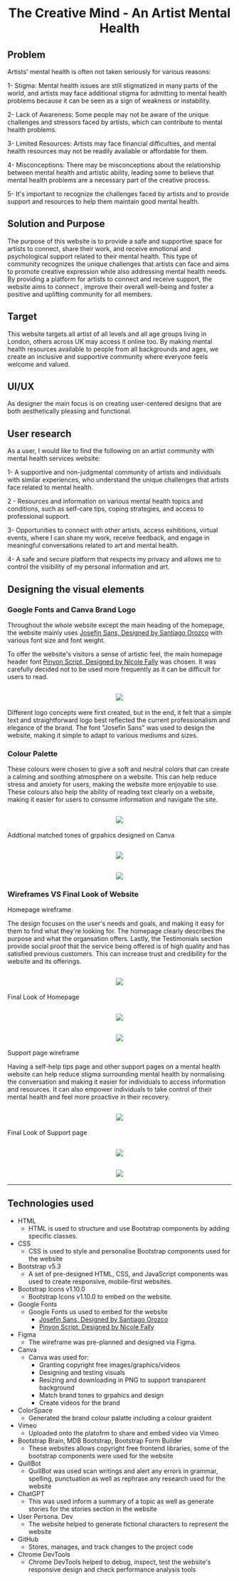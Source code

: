 <h1 align="center">The Creative Mind - An Artist Mental Health</h1>

## Problem 
Artists' mental health is often not taken seriously for various reasons:

 1- Stigma: Mental health issues are still stigmatized in many parts of the world, and artists may face additional stigma for admitting to mental health problems because it can be seen as a sign of weakness or instability.

 2- Lack of Awareness: Some people may not be aware of the unique challenges and stressors faced by artists, which can contribute to mental health problems.

 3- Limited Resources: Artists may face financial difficulties, and mental health resources may not be readily available or affordable for them.

 4- Misconceptions: There may be misconceptions about the relationship between mental health and artistic ability, leading some to believe that mental health problems are a necessary part of the creative process.

 5- It's important to recognize the challenges faced by artists and to provide support and resources to help them maintain good mental health.

## Solution and Purpose 
The purpose of this website is to provide a safe and supportive space for artists to connect, share their work, and receive emotional and psychological support related to their mental health. This type of community recognizes the unique challenges that artists can face and aims to promote creative expression while also addressing mental health needs. By providing a platform for artists to connect and receive support, the website aims to connect , improve their overall well-being and foster a positive and uplifting community for all members.

## Target
This website targets all artist of all levels and all age groups living in London, others across UK may access it online too. By making mental health resources available to people from all backgrounds and ages, we create an inclusive and supportive community where everyone feels welcome and valued.

## UI/UX

As designer the main focus is on creating user-centered designs that are both aesthetically pleasing and functional.

##  User research

As a user, I would like to find the following on an artist community with mental health services website:

 1- A supportive and non-judgmental community of artists and individuals with similar experiences, who understand the unique challenges that artists face related to mental health.

2 - Resources and information on various mental health topics and conditions, such as self-care tips, coping strategies, and access to professional support.

3- Opportunities to connect with other artists, access exhibtions, virtual events, where I can share my work, receive feedback, and engage in meaningful conversations related to art and mental health.

4- A safe and secure platform that respects my privacy and allows me to control the visibility of my personal information and art.

## Designing the visual elements

### Google Fonts and Canva Brand Logo 

Throughout the whole website except the main heading of the homepage, the website mainly uses [Josefin Sans, Designed by Santiago Orozco](https://fonts.google.com/specimen/Josefin+Sans) with various font size and font weight. 

To offer the website's visitors a sense of artistic feel, the main homepage header font [Pinyon Script, Designed by Nicole Fally](https://fonts.google.com/specimen/Pinyon+Script) was chosen. It was carefully decided not to be used more frequently as it can be difficult for users to read. 

<h2 align="center"><img src="/workspace/artistmentalhealth/assets/docs/font-logo.jpg"></h2>

Different logo concepts were first created, but in the end, it felt that a simple text and straightforward logo best reflected the current professionalism and elegance of the brand. The font "Josefin Sans" was used to design the website, making it simple to adapt to various mediums and sizes. 

### Colour Palette

These  colours were chosen to give a soft and neutral colors that can create a calming and soothing atmosphere on a website. This can help reduce stress and anxiety for users, making the website more enjoyable to use. These colours also help the ability of reading text clearly on a website, making it easier for users to consume information and navigate the site. 

<h2 align="center"><img src="/workspace/artistmentalhealth/assets/docs/main-palette.png"></h2>

Addtional matched tones of grpahics designed on Canva 

<h2 align="center"><img src="/workspace/artistmentalhealth/assets/docs/graphics-palette.png"></h2>
<h2 align="center"><img src="/workspace/artistmentalhealth/assets/docs/graphics.jpg"></h2>

### Wireframes VS Final Look of Website 

Homepage wireframe

The design focuses on the user's needs and goals, and making it easy for them to find what they're looking for. The homepage clearly describes the purpose and what the organsation offers. Lastly, the Testimonials section provide social proof that the service being offered is of high quality and has satisfied previous customers. This can increase trust and credibility for the website and its offerings.

<h2 align="center"><img src="/workspace/artistmentalhealth/assets/docs/homepage-design.png"></h2>

Final Look of Homepage 

<h2 align="center"><img src="/workspace/artistmentalhealth/assets/docs/homepage-top.jpg"></h2>
<h2 align="center"><img src="/workspace/artistmentalhealth/assets/docs/homepage-bottom.jpg"></h2>

Support page wireframe 

Having a self-help tips page and other support pages on a mental health website can help reduce stigma surrounding mental health by normalising the conversation and making it easier for individuals to access information and resources. It can also empower individuals to take control of their mental health and feel more proactive in their recovery.

<h2 align="center"><img src="/workspace/artistmentalhealth/assets/docs/support-design.jpg"></h2>

Final Look of Support page 

<h2 align="center"><img src="/workspace/artistmentalhealth/assets/docs/support-top.jpg"></h2>
<h2 align="center"><img src="/workspace/artistmentalhealth/assets/docs/support-bottom.jpg"></h2>


***



























## Technologies used

- HTML
    - HTML is used to structure and use Bootstrap components by adding specific classes.
- CSS
    - CSS is used to style and personalise Bootstrap components used for the website
- Bootstrap v5.3
    - A set of pre-designed HTML, CSS, and JavaScript components was used to create responsive, mobile-first websites.
- Bootstrap Icons v1.10.0
    - Bootstrap Icons v1.10.0 to embed on the website.
- Google Fonts
    - Google Fonts us used to embed for the website
        - [Josefin Sans, Designed by Santiago Orozco](https://fonts.google.com/specimen/Josefin+Sans)
        - [Pinyon Script, Designed by Nicole Fally](https://fonts.google.com/specimen/Pinyon+Script)
- Figma
    - The wireframe was pre-planned and designed via Figma. 
- Canva 
    - Canva was used for: 
      - Granting copyright free images/graphics/videos
      - Designing and testing visuals 
      - Resizing and downloading in PNG to support transparent background
      - Match brand tones to grpahics and design 
      - Create videos for the brand 
- ColorSpace 
    - Generated the brand colour palatte including a colour graident 
- Vimeo 
    - Uploaded onto the platofrm to share and embed video via Vimeo 
- Bootstrap Brain, MDB Bootstrap, Bootstrap Form Builder
    - These websites allows copyright free frontend libraries, some of the bootstrap components were used for the website
- QuillBot 
    - QuillBot was used scan writings and alert any errors in grammar, spelling, punctuation as well as rephrase any research used for the website
- ChatGPT 
    - This was used inform a summary of a topic as well as generate stories for the stories section in the website
- User Persona. Dev
    - The website helped to generate fictional characters to represent the website
- GitHub 
    - Stores, manages, and track changes to the project code
- Chrome DevTools
    - Chrome DevTools helped to debug, inspect, test the website's responsive design and check performance analysis tools


 

